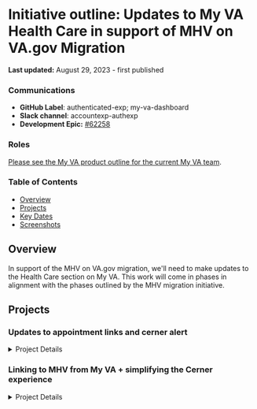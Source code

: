 # Initiative outline: Updates to My VA Health Care in support of MHV on VA.gov Migration

**Last updated:** August 29, 2023 - first published

### Communications

- **GitHub Label**: authenticated-exp; my-va-dashboard
- **Slack channel**: accountexp-authexp
- **Development Epic:** [#62258](https://github.com/department-of-veterans-affairs/va.gov-team/issues/62258)

### Roles

[Please see the My VA product outline for the current My VA team](https://github.com/department-of-veterans-affairs/va.gov-team/tree/master/products/identity-personalization/my-va#roles).

### Table of Contents

- [Overview](#overview)
- [Projects](#projects)
- [Key Dates](#key-dates)
- [Screenshots](#screenshots)

## Overview
In support of the MHV on VA.gov migration, we'll need to make updates to the Health Care section on My VA. This work will come in phases in alignment with the phases outlined by the MHV migration initiative.

## Projects

### Updates to appointment links and cerner alert

<details>  <summary>Project Details</summary> 

#### Overview   
   Updates to the "schedule and manage your appointments" links and our cerner alert are in support of phase 1B of the migration. More about this phase 1B in development epic: #[57666](https://github.com/department-of-veterans-affairs/va.gov-team/issues/57666).

#### Key Dates
   - August 2023: Development (phase 1B)
   - September 2023: Released link and cerner updates
      
 </details>  

### Linking to MHV from My VA + simplifying the Cerner experience

<details>  <summary>Project Details</summary>
 
#### Overview
The health wayfinding study from earlier in 2023 showed that some folks had a hard time finding/navigating to the new MHV landing page from My VA, and therefore had a hard time finding additional health information not shown on My VA.

We'll be adding some form of a "view all" link (content and mechanism tbd) to the Health Care section on My VA which will navigate users to the new MHV landing page on va.gov. We'll also be exploring this concept of "view all/more" acroess the other benefits on My VA to make sure we are making the experience as consistent as possible. 

Specifically for the health care section, once we add this link, we'll monitor the existing secondary links we currently display on My VA to see if engagement on those declines. This would indicate that they aren't needed and users are finding what they need from the link that navigates them to the MHV landing page. Additionally, as part of if this effort, we'll be simplyfing the Cerner user experience by eliminating the "Cerner alert" and instead encouraging those users to visit the MHV landing page and health tools from there.

#### Measuring Success

##### Objective: Streamline a user's navigation from My VA to the new MHV landing page from within the health care section on My VA

##### Hypothesis 1: Users prefer to execute health care related tasks and action items from the MHV landing page versus the links provided on My VA.

**Key Result: We see a decline in engagement on the health care secondary links on My VA** (_within margin as determined by average fluctuation prior to launch_) 

|KPI|Baseline: <br />4 weeks pre-launch <br />(mm/dd/yy - mm/dd/yy)| Baseline: <br />3 weeks pre-launch <br />(mm/dd/yy - mm/dd/yy)| Baseline: <br />2 weeks pre-launch <br />(mm/dd/yy - mm/dd/yy)| Baseline: <br />1 week pre-launch <br />(mm/dd/yy - mm/dd/yy)| Week 1 post-launch<br />(mm/dd/yy - mm/dd/yy)| Week 2 post-launch<br />(mm/dd/yy - mm/dd/yy)| Week 3 post-launch<br />(mm/dd/yy - mm/dd/yy)| Week 4 post-launch<br />(mm/dd/yy - mm/dd/yy)|
|------------------------------------------------------------------------------|------------------|---------------|---------------|-------------|---|---|---|---|
| Engagement with "Go to your inbox" link                                      |                  |               |               |             |   |   |   |   |      
| Engagement with "Schedule and manage your appointments" link                 |                  |               |               |             |   |   |   |   |   
| Engagement with "Refill and track your prescriptions" link                   |                  |               |               |             |   |   |   |   |
| Engagement with "Request travel reimbursement" link                          |                  |               |               |             |   |   |   |   |    
| Engagement with "Get your VA medical records and lab and test results" link  |                  |               |               |             |   |   |   |   |   

##### Hypothesis 2: We will initially see significant engagement with the new link to MHV

**Key Result: ...tk...**

|KPI|Baseline: <br />1 month pre-launch <br />(mm/dd/yy - mm/dd/yy)| Week 1 post-launch<br />(mm/dd/yy - mm/dd/yy)| Week 2 post-launch<br />(mm/dd/yy - mm/dd/yy)| Week 3 post-launch<br />(mm/dd/yy - mm/dd/yy)| Week 4 post-launch<br />(mm/dd/yy - mm/dd/yy)|
|--------------------------|-------------------|---------------|---------------|-------------|-------------|
| Engagement with MHV link |                   |               |               |             |             |    

##### Hypothesis 3: tk...

**Key Result: Task completion/initiation from MHV landing page increases after navigating to MHV landing page from My VA**

TBD how best to capture and display this as a KPI but we'll need to create a funnel or next page report to track the following paths:
- My VA > MHV landing page from new My VA link > Inbox > start/complete a task
- My VA > MHV landing page from new My VA link > Appointments tool > start/complete a task
- My VA > MHV landing page from new My VA link > Prescriptions tool > start/complete a task
- My VA > MHV landing page from new My VA link > Travel reimbursement tool > start/complete a task
- My VA > MHV landing page from new My VA link > Medical records, lab/test results > start/complete a task

#### Key Dates
- November 2023: Development
- October 2023: Kickoff & Design

#### Screenshots
   ### Before

      
   ### After
      TK

